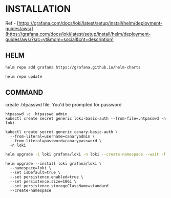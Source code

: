 # INSTALLATION 

Ref - [https://grafana.com/docs/loki/latest/setup/install/helm/deployment-guides/aws/](https://grafana.com/docs/loki/latest/setup/install/helm/deployment-guides/aws/?src=yt&mdm=social&cnt=description)


## HELM

```bash
helm repo add grafana https://grafana.github.io/helm-charts

helm repo update
```


## COMMAND

create .htpasswd file. You'd be prompted for password
```
htpasswd -c .htpasswd admin
kubectl create secret generic loki-basic-auth --from-file=.htpasswd -n loki
```

```
kubectl create secret generic canary-basic-auth \
  --from-literal=username=canaryadmin \
  --from-literal=password=canarypassword \
  -n loki
```


```bash
helm upgrade -i loki grafana/loki -n loki --create-namespace --wait -f values.yaml
```


```
helm upgrade --install loki grafana/loki \
  --namespace=loki \
  --set isDefault=true \
  --set persistence.enabled=true \
  --set persistence.size=10Gi \
  --set persistence.storageClassName=standard
  --create-namespace
  ```